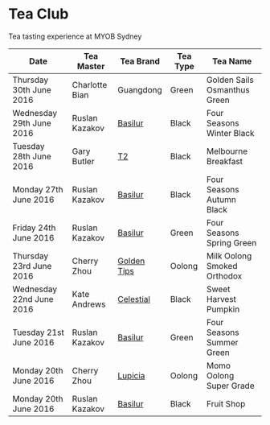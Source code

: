 # Tea Club 
Tea tasting experience at MYOB Sydney

| Date                     | Tea Master        | Tea Brand     | Tea Type | Tea Name                              |
|--------------------------|-------------------|---------------|----------|---------------------------------------|
| Thursday 30th June 2016  | Charlotte Bian    | Guangdong     | Green    | Golden Sails Osmanthus Green          |
| Wednesday 29th June 2016 | Ruslan Kazakov    | [Basilur]     | Black    | Four Seasons Winter Black             |
| Tuesday 28th June 2016   | Gary Butler       | [T2]          | Black    | Melbourne Breakfast                   |
| Monday 27th June 2016    | Ruslan Kazakov    | [Basilur]     | Black    | Four Seasons Autumn Black             |
| Friday 24th June 2016    | Ruslan Kazakov    | [Basilur]     | Green    | Four Seasons Spring Green             |
| Thursday 23rd June 2016  | Cherry Zhou       | [Golden Tips] | Oolong   | Milk Oolong Smoked Orthodox           |
| Wednesday 22nd June 2016 | Kate Andrews      | [Celestial]   | Black    | Sweet Harvest Pumpkin                 |
| Tuesday 21st June 2016   | Ruslan Kazakov    | [Basilur]     | Green    | Four Seasons Summer Green             |
| Monday 20th June 2016    | Cherry Zhou       | [Lupicia]     | Oolong   | Momo Oolong Super Grade               |
| Monday 20th June 2016    | Ruslan Kazakov    | [Basilur]     | Black    | Fruit Shop                            |

[Basilur]: http://www.basilurtea.com
[Celestial]: http://www.celestialseasonings.com
[T2]: http://www.t2tea.com
[Lupicia]: http://www.lupicia.com.au
[Golden Tips]: http://goldentipstea.com
